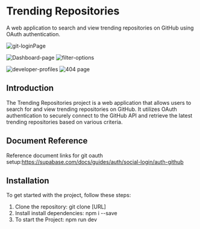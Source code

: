 # Trending Repositories

A web application to search and view trending repositories on GitHub using OAuth authentication.


![git-loginPage](https://github.com/surendraDangeti/Git-Tranding-repository/assets/89248419/c6f5a5fc-410b-4459-bcff-7d3287f28293)

![Dashboard-page](https://github.com/surendraDangeti/Git-Tranding-repository/assets/89248419/7f7cb1cb-1d42-417f-82d7-e2ad61b145a4)
![filter-options](https://github.com/surendraDangeti/Git-Tranding-repository/assets/89248419/b3fafdc3-d59b-49c7-a290-37f9bb25cd41)

![developer-profiles](https://github.com/surendraDangeti/Git-Tranding-repository/assets/89248419/6f8a6d8d-4a2d-44fe-9131-07fc305652ec)
![404 page](https://github.com/surendraDangeti/Git-Tranding-repository/assets/89248419/ea73591c-edd8-4f13-a4c3-e79176aaca23)


## Introduction
The Trending Repositories project is a web application that allows users to search for and view trending repositories on GitHub. 
It utilizes OAuth authentication to securely connect to the GitHub API and retrieve the latest trending repositories based on various criteria.

## Document Reference
Reference document links for git oauth setup:https://supabase.com/docs/guides/auth/social-login/auth-github

## Installation
To get started with the project, follow these steps:

1. Clone the repository: git clone [URL]
2. Install install dependencies: npm i --save
3. To start the Project: npm run dev
    
